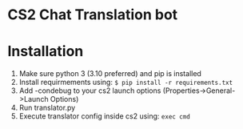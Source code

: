 # CS2 Chat Translation bot


# Installation
1. Make sure python 3 (3.10 preferred) and pip is installed 
2. Install requirmements using: ```$ pip install -r requirements.txt ``` 
3. Add -condebug to your cs2 launch options (Properties->General->Launch Options) 
4. Run translator.py
5. Execute translator config inside cs2 using: ```exec cmd```




